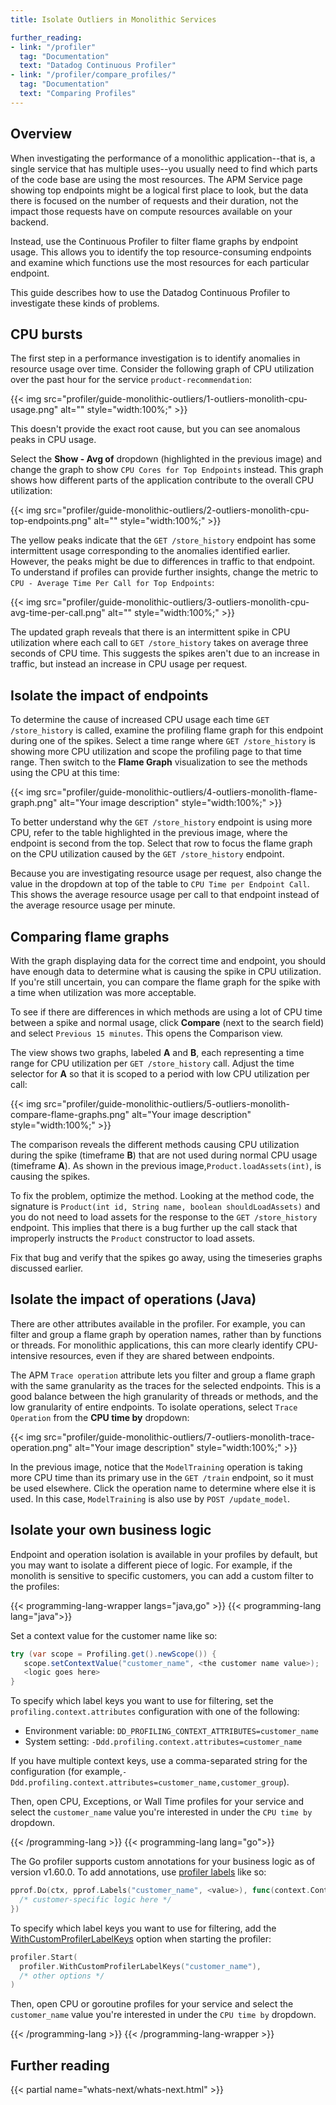 ```yaml
---
title: Isolate Outliers in Monolithic Services

further_reading:
- link: "/profiler"
  tag: "Documentation"
  text: "Datadog Continuous Profiler"
- link: "/profiler/compare_profiles/"
  tag: "Documentation"
  text: "Comparing Profiles"
---
```


## Overview

When investigating the performance of a monolithic application--that is, a single service that has multiple uses--you usually need to find which parts of the code base are using the most resources. The APM Service page showing top endpoints might be a logical first place to look, but the data there is focused on the number of requests and their duration, not the impact those requests have on compute resources available on your backend.

Instead, use the Continuous Profiler to filter flame graphs by endpoint usage. This allows you to identify the top resource-consuming endpoints and examine which functions use the most resources for each particular endpoint.

This guide describes how to use the Datadog Continuous Profiler to investigate these kinds of problems.

## CPU bursts

The first step in a performance investigation is to identify anomalies in resource usage over time. Consider the following graph of CPU utilization over the past hour for the service `product-recommendation`:

{{< img src="profiler/guide-monolithic-outliers/1-outliers-monolith-cpu-usage.png" alt="" style="width:100%;" >}}

This doesn't provide the exact root cause, but you can see anomalous peaks in CPU usage.

Select the **Show - Avg of** dropdown (highlighted in the previous image) and change the graph to show `CPU Cores for Top Endpoints` instead. This graph shows how different parts of the application contribute to the overall CPU utilization:

{{< img src="profiler/guide-monolithic-outliers/2-outliers-monolith-cpu-top-endpoints.png" alt="" style="width:100%;" >}}


The yellow peaks indicate that the `GET /store_history` endpoint has some intermittent usage corresponding to the anomalies identified earlier. However, the peaks might be due to differences in traffic to that endpoint. To understand if profiles can provide further insights, change the metric to `CPU - Average Time Per Call for Top Endpoints`:

{{< img src="profiler/guide-monolithic-outliers/3-outliers-monolith-cpu-avg-time-per-call.png" alt="" style="width:100%;" >}}

The updated graph reveals that there is an intermittent spike in CPU utilization where each call to `GET /store_history` takes on average three seconds of CPU time. This suggests the spikes aren't due to an increase in traffic, but instead an increase in CPU usage per request.


## Isolate the impact of endpoints

To determine the cause of increased CPU usage each time `GET /store_history` is called, examine the profiling flame graph for this endpoint during one of the spikes. Select a time range where `GET /store_history` is showing more CPU utilization and scope the profiling page to that time range. Then switch to the **Flame Graph** visualization to see the methods using the CPU at this time:

{{< img src="profiler/guide-monolithic-outliers/4-outliers-monolith-flame-graph.png" alt="Your image description" style="width:100%;" >}}

To better understand why the `GET /store_history` endpoint is using more CPU, refer to the table highlighted in the previous image, where the endpoint is second from the top. Select that row to focus the flame graph on the CPU utilization caused by the `GET /store_history` endpoint.

Because you are investigating resource usage per request, also change the value in the dropdown at top of the table to `CPU Time per Endpoint Call`. This shows the average resource usage per call to that endpoint instead of the average resource usage per minute.

## Comparing flame graphs

With the graph displaying data for the correct time and endpoint, you should have enough data to determine what is causing the spike in CPU utilization. If you're still uncertain, you can compare the flame graph for the spike with a time when utilization was more acceptable.

To see if there are differences in which methods are using a lot of CPU time between a spike and normal usage, click **Compare** (next to the search field) and select `Previous 15 minutes`. This opens the Comparison view.

The view shows two graphs, labeled **A** and **B**, each representing a time range for CPU utilization per `GET /store_history` call. Adjust the time selector for **A** so that it is scoped to a period with low CPU utilization per call:

{{< img src="profiler/guide-monolithic-outliers/5-outliers-monolith-compare-flame-graphs.png" alt="Your image description" style="width:100%;" >}}

The comparison reveals the different methods causing CPU utilization during the spike (timeframe **B**) that are not used during normal CPU usage (timeframe **A**). As shown in the previous image,`Product.loadAssets(int)`, is causing the spikes.

To fix the problem, optimize the method. Looking at the method code, the signature is `Product(int id, String name, boolean shouldLoadAssets)` and you do not need to load assets for the response to the `GET /store_history` endpoint. This implies that there is a bug further up the call stack that improperly instructs the `Product` constructor to load assets.

Fix that bug and verify that the spikes go away, using the timeseries graphs discussed earlier.

## Isolate the impact of operations (Java)

There are other attributes available in the profiler. For example, you can filter and group a flame graph by operation names, rather than by functions or threads. For monolithic applications, this can more clearly identify CPU-intensive resources, even if they are shared between endpoints.

The APM `Trace operation` attribute lets you filter and group a flame graph with the same granularity as the traces for the selected endpoints. This is a good balance between the high granularity of threads or methods, and the low granularity of entire endpoints. To isolate operations, select `Trace Operation` from the **CPU time by** dropdown:

{{< img src="profiler/guide-monolithic-outliers/7-outliers-monolith-trace-operation.png" alt="Your image description" style="width:100%;" >}}

In the previous image, notice that the `ModelTraining` operation is taking more CPU time than its primary use in the `GET /train` endpoint, so it must be used elsewhere. Click the operation name to determine where else it is used. In this case, `ModelTraining` is also use by `POST /update_model`.


## Isolate your own business logic

Endpoint and operation isolation is available in your profiles by default, but you may want to isolate a different piece of logic. For example, if the monolith is sensitive to specific customers, you can add a custom filter to the profiles:

{{< programming-lang-wrapper langs="java,go" >}}
{{< programming-lang lang="java">}}


Set a context value for the customer name like so:

```java
try (var scope = Profiling.get().newScope()) {
   scope.setContextValue("customer_name", <the customer name value>);
   <logic goes here>
}
```

To specify which label keys you want to use for filtering, set the `profiling.context.attributes` configuration with one of the following:
* Environment variable: `DD_PROFILING_CONTEXT_ATTRIBUTES=customer_name`
* System setting: `-Ddd.profiling.context.attributes=customer_name`

If you have multiple context keys, use a comma-separated string for the configuration (for example,`-Ddd.profiling.context.attributes=customer_name,customer_group`).

Then, open CPU, Exceptions, or Wall Time profiles for your service and select the `customer_name` value you're interested in under the `CPU time by` dropdown.

{{< /programming-lang >}}
{{< programming-lang lang="go">}}

The Go profiler supports custom annotations for your business logic as of version v1.60.0. To add annotations, use [profiler labels][1] like so:

```go
pprof.Do(ctx, pprof.Labels("customer_name", <value>), func(context.Context) {
  /* customer-specific logic here */
})
```

To specify which label keys you want to use for filtering, add the [WithCustomProfilerLabelKeys][2] option when starting the profiler:

```go
profiler.Start(
  profiler.WithCustomProfilerLabelKeys("customer_name"),
  /* other options */
)
```

Then, open CPU or goroutine profiles for your service and select the `customer_name` value you're interested in under the `CPU time by` dropdown.

[1]: https://pkg.go.dev/runtime/pprof#Do
[2]: https://pkg.go.dev/gopkg.in/DataDog/dd-trace-go.v1/profiler#WithCustomProfilerLabelKeys
{{< /programming-lang >}}
{{< /programming-lang-wrapper >}}


## Further reading

{{< partial name="whats-next/whats-next.html" >}}
